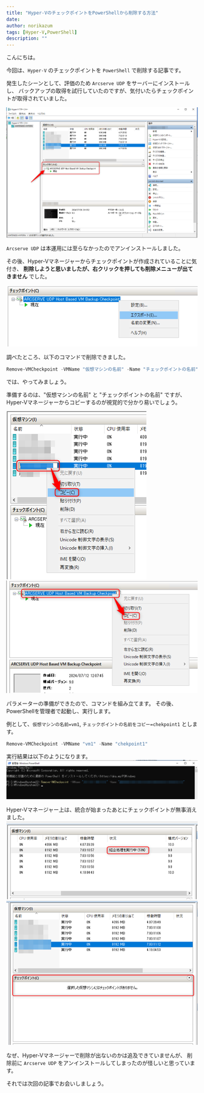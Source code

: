 ```yaml
---
title: "Hyper-VのチェックポイントをPowerShellから削除する方法"
date: 
author: norikazum
tags: [Hyper-V,PowerShell]
description: ""
---
```


こんにちは。

今回は、`Hyper-V` のチェックポイントを `PowerShell` で削除する記事です。

発生したシーンとして、評価のため `Arcserve UDP` をサーバーにインストールし、
バックアップの取得を試行していたのですが、気付いたらチェックポイントが取得されていました。

![ARCSERVE UDP でチェックポイントが作成された](images/2024-07-23_18h42_54.png "ARCSERVE UDP でチェックポイントが作成された")

`Arcserve UDP` は本運用には至らなかったのでアンインストールしました。

その後、Hyper-Vマネージャーからチェックポイントが作成されていることに気付き、
**削除しようと思いましたが、右クリックを押しても削除メニューが出てきません** でした。

![右クリックで削除が出てこない](images/2024-07-23_18h46_03.png "右クリックで削除が出てこない")

調べたところ、以下のコマンドで削除できました。

```powershell
Remove-VMCheckpoint -VMName "仮想マシンの名前" -Name "チェックポイントの名前"
```


では、やってみましょう。

準備するのは、"仮想マシンの名前" と "チェックポイントの名前" ですが、
Hyper-Vマネージャーからコピーするのが視覚的で分かり易いでしょう。

![仮想マシンの名前をコピー](images/2024-07-23_18h50_15.png "仮想マシンの名前をコピー")
![チェックポイントの名前をコピー](images/2024-07-23_18h50_27.png "チェックポイントの名前をコピー")

パラメーターの準備ができたので、コマンドを組み立てます。
その後、PowerShellを管理者で起動し、実行します。

例として、`仮想マシンの名前=vm1`, `チェックポイントの名前をコピー=chekpoint1` とします。

```powershell
Remove-VMCheckpoint -VMName "vm1" -Name "chekpoint1"
```

実行結果は以下のようになります。
![PowerShellプロンプトの状況](images/2024-07-23_18h54_57.png "PowerShellプロンプトの状況")

Hyper-Vマネージャー上は、統合が始まったあとにチェックポイントが無事消えました。
![チェックポイントの統合](images/2024-07-23_18h56_39.png "チェックポイントの統合")
![チェックポイントが無事削除できた](images/2024-07-23_18h56_51.png "チェックポイントが無事削除できた")

なぜ、Hyper-Vマネージャーで削除が出ないのかは追及できていませんが、
削除前に `Arcserve UDP` をアンインストールしてしまったのが怪しいと思っています。

それでは次回の記事でお会いしましょう。
